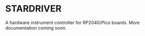 # STARDRIVER

A hardware instrument controller for RP2040/Pico boards. 
More documentation coming soon.